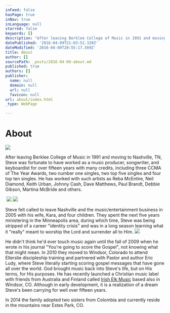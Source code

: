 ```yaml
---
inFeed: false
hasPage: true
inNav: true
inLanguage: null
starred: false
keywords: []
description: "​After leaving Berklee College of Music in 1991 and moving to Nashville, TN, Steve was fortunate to have worked as a music producer, songwriter, and keyboardist for over fifteen years with many credits, including three CCMA\_\_of The Year Awards, two number one singles, two top five singles and four top ten singles. \_He has worked with such artists as Reba McEntire, Neil Diamond, Keith Urban, Johnny Cash, Dave Matthews, Paul Brandt, Debbie Gibson, Martina McBride and others."
datePublished: '2016-04-09T21:03:52.320Z'
dateModified: '2016-04-09T20:55:17.569Z'
title: About
author: []
sourcePath: _posts/2016-04-09-about.md
published: true
authors: []
publisher:
  name: null
  domain: null
  url: null
  favicon: null
url: about/index.html
_type: WebPage

---
```

# About
![](https://the-grid-user-content.s3-us-west-2.amazonaws.com/35fb68c8-2296-4b34-a656-dc6307e4b190.jpg)

​After leaving Berklee College of Music in 1991 and moving to Nashville, TN, Steve was fortunate to have worked as a music producer, songwriter, and keyboardist for over fifteen years with many credits, including three CCMA  of The Year Awards, two number one singles, two top five singles and four top ten singles.  He has worked with such artists as Reba McEntire, Neil Diamond, Keith Urban, Johnny Cash, Dave Matthews, Paul Brandt, Debbie Gibson, Martina McBride and others.

​
![](https://the-grid-user-content.s3-us-west-2.amazonaws.com/50d2d175-7125-4f6d-a9b3-a4708fa8848f.png)
![](https://the-grid-user-content.s3-us-west-2.amazonaws.com/4a3a023d-6d0e-475b-a822-b12146c10d3f.jpg)

Steve felt called to leave Nashville and the music/entertainment business in 2005 with his wife, Kara, and four children.  They spent the next five years ministering in the Minneapolis area, during which time, Steve was being stripped of a career "identity crisis" and was in a long season learning what it "really" meant to worship the Lord and surrender all to Him.  ![](https://the-grid-user-content.s3-us-west-2.amazonaws.com/81638620-040e-4bce-bcca-0b94b2e789f4.jpg)

He didn't think he'd ever touch music again until the fall of 2009 when he wrote in his journal "You're going to score the Gospel", not knowing what that might mean.  In 2010 they moved to Windsor, Colorado to attend Ellerslie discipleship training and partnered with Pastor and author Eric Ludy, where Steve literally starting scoring gospel messages that have gone all over the world.  God brought music back into Steve's life, but on His terms, for His purposes.  He has recently launched a Christian music label with friends from Australia and Finland called [Irish Elk Music][0] based also in Windsor, CO.  Although in early development, it is a realization of a dream Steve's been carrying for well over fifteen years.

In 2014 the family adopted two sisters from Colombia and currently reside in the mountains near Estes Park, CO.  

[0]: http://www.irishelkmedia.com/